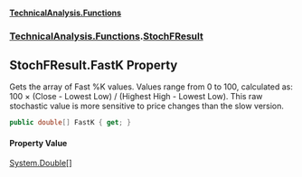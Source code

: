 #### [TechnicalAnalysis\.Functions](Atypical.TechnicalAnalysis.Functions.md 'Atypical\.TechnicalAnalysis\.Functions')
### [TechnicalAnalysis\.Functions](Atypical.TechnicalAnalysis.Functions.md#TechnicalAnalysis.Functions 'TechnicalAnalysis\.Functions').[StochFResult](StochFResult.md 'TechnicalAnalysis\.Functions\.StochFResult')

## StochFResult\.FastK Property

Gets the array of Fast %K values\.
Values range from 0 to 100, calculated as: 100 × \(Close \- Lowest Low\) / \(Highest High \- Lowest Low\)\.
This raw stochastic value is more sensitive to price changes than the slow version\.

```csharp
public double[] FastK { get; }
```

#### Property Value
[System\.Double](https://docs.microsoft.com/en-us/dotnet/api/System.Double 'System\.Double')[\[\]](https://docs.microsoft.com/en-us/dotnet/api/System.Array 'System\.Array')